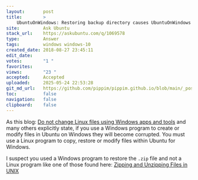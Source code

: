 ```yaml
---
layout:       post
title:        >
    UbuntuOnWindows: Restoring backup directory causes UbuntuOnWindows to fail starting
site:         Ask Ubuntu
stack_url:    https://askubuntu.com/q/1069578
type:         Answer
tags:         windows windows-10
created_date: 2018-08-27 23:45:11
edit_date:    
votes:        "1 "
favorites:    
views:        "23 "
accepted:     Accepted
uploaded:     2025-05-24 22:53:28
git_md_url:   https://github.com/pippim/pippim.github.io/blob/main/_posts/2018/2018-08-27-UbuntuOnWindows_-Restoring-backup-directory-causes-UbuntuOnWindows-to-fail-starting.md
toc:          false
navigation:   false
clipboard:    false
---
```


As this blog: [Do not change Linux files using Windows apps and tools][1] and many others explicitly state, if you use a Windows program to create or modify files in Ubuntu on Windows they will become corrupted. You must use a Linux program to copy, restore or modify files within Ubuntu for Windows.

I suspect you used a Windows program to restore the `.zip` file and not a Linux program like one of those found here: [Zipping and Unzipping Files in UNIX][2]


  [1]: https://blogs.msdn.microsoft.com/commandline/2016/11/17/do-not-change-linux-files-using-windows-apps-and-tools/
  [2]: https://www.hostingmanual.net/zipping-unzipping-files-unix/
